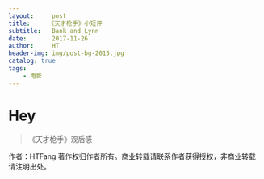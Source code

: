 ```yaml
---
layout:     post                    
title:     《天才枪手》小短评             
subtitle:   Bank and Lynn 
date:       2017-11-26             
author:     HT                     
header-img: img/post-bg-2015.jpg    
catalog: true                       
tags:                               
    - 电影
---
```


# Hey
>《天才枪手》观后感



作者：HTFang
著作权归作者所有。商业转载请联系作者获得授权，非商业转载请注明出处。
